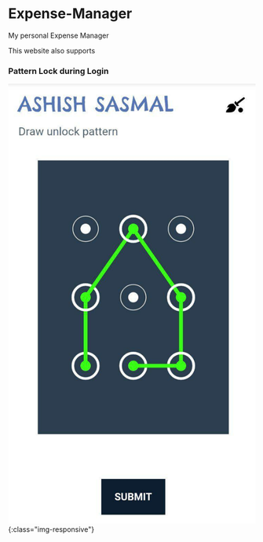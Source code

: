 # Expense-Manager
My personal Expense Manager

 This website also supports 
 ### Pattern Lock during Login
 
 ![alt text](https://github.com/ashish1sasmal/Expense-Manager/blob/master/photo_2020-07-13_22-32-53.jpg){:class="img-responsive"}
